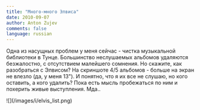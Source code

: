 ```yaml
---
title: "Много-много Элвиса"
date: 2010-09-07
author: Anton Zujev
comments: false
language: russian
---
```


Одна из насущных проблем у меня сейчас - чистка музыкальной библиотеки в Тунце. Большинство неслушаемых альбомов удаляются безжалостно, с отсутствием малейшего сомнения. Но скажите, как разобраться с Элвисом? На скриншоте 4/5 альбомов - больше на экран не влезло (да, у меня 13"). И понятно, что я их все не слушаю, но кого оставить, а кого удалить? Пока есть мысль пробежаться по ним и похерить живые выступления. Мда..

<div class="fotorama" data-width="100%" data-allowfullscreen="native">
    ![](/images/i/elvis_list.png)
</div>